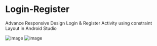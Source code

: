 # Login-Register
Advance Responsive Design Login &amp; Register Activity using constraint Layout in Android Studio



![image](https://user-images.githubusercontent.com/77408129/130191174-f046f3f6-57c7-4383-8a89-e9e6cbcf0cfd.png)
![image](https://user-images.githubusercontent.com/77408129/130191209-c72426a2-58fb-445b-a4a4-ebfd14b90384.png)
